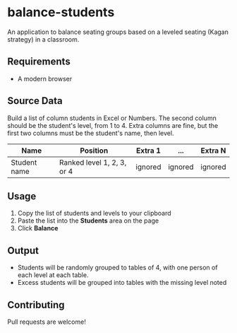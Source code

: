 # balance-students
An application to balance seating groups based on a leveled seating (Kagan strategy) in a classroom.

## Requirements
* A modern browser

## Source Data
Build a list of column students in Excel or Numbers. The second column should be the student's level, from 1 to 4. Extra columns are fine, but the first two columns must be the student's name, then level.

| Name | Position | Extra 1 | ... | Extra N |
|---|---|---|---|---|
| Student name | Ranked level 1, 2, 3, or 4 | ignored | ignored | ignored |

## Usage
1. Copy the list of students and levels to your clipboard
1. Paste the list into the **Students** area on the page
1. Click **Balance**

## Output
* Students will be randomly grouped to tables of 4, with one person of each level at each table.
* Excess students will be grouped into tables with the missing level noted

## Contributing
Pull requests are welcome!